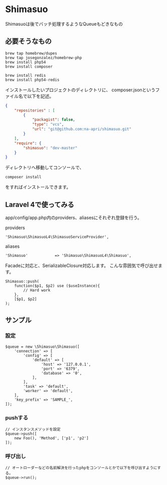 # Shimasuo

Shimasuoは後でバッチ処理するようなQueueもどきなもの

## 必要そうなもの

	brew tap homebrew/dupes
	brew tap josegonzalez/homebrew-php
	brew install php54
	brew install composer

	brew install redis
	brew install php54-redis

インストールしたいプロジェクトのディレクトリに、
composer.jsonというファイル名で以下を記述。

```JSON
{
	"repositories" : [
		{
			"packagist": false,
			"type": "vcs",
			"url": "git@github.com:na-apri/shimasuo.git"
		}
	],
    "require": {
		"shimasuo": "dev-master"
    }
}
```

ディレクトリへ移動してコンソールで、

	composer install

をすればインストールできます。

## Laravel 4で使ってみる

app/config/app.php内のproviders、aliasesにそれぞれ登録を行う。

providers

	'Shimasuo\ShimasuoL4\ShimasuoServiceProvider',

aliases

	'Shimasuo'            => 'Shimasuo\ShimasuoL4\Shimasuo',


Facadeに対応と、SerializableClosure対応します。
こんな雰囲気で呼び出せます。

	Shimasuo::push(
		function($p1, $p2) use ($useInstance){
			// Hard work
		},
		[$p1, $p2]
	);


## サンプル

### 設定

	$queue = new \Shimasuo\Shimasuo([
		'connection' => [
			'config' => [
				'default' => [
					'host' => '127.0.0.1',
					'port' => '6379',
					'database' => '0',
				],
			],
			'task' => 'default',
			'worker' => 'default',
		],
		'key_prefix' => 'SAMPLE_',
	]);

### pushする

	// インスタンスメソッドを設定
	$queue->push([
		new Foo(), 'Method', ['p1', 'p2']
	]);

### 呼び出し
	// オートローダーなどの名前解決を行ったphpをコンソールとかで以下を呼び出すようにする。
	$queue->run();

